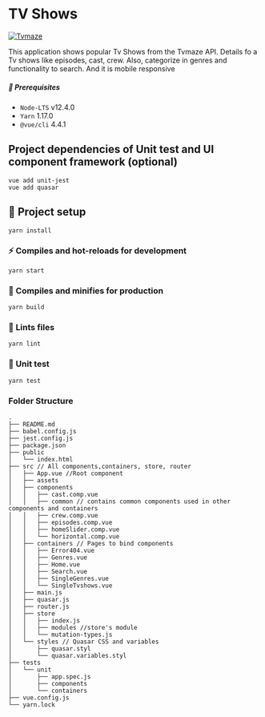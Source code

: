 # TV Shows
[![Tvmaze](http://static.tvmaze.com/images/api/tvm_api.png)](http://www.tvmaze.com/api "Tvmaze")


This application shows popular Tv Shows from the Tvmaze API. Details fo a Tv shows like episodes, cast, crew.
Also, categorize in genres and functionality to search. And it is mobile responsive



##### :dart: Prerequisites
-   `Node-LTS` v12.4.0
-   `Yarn` 1.17.0
-   `@vue/cli` 4.4.1

## Project dependencies of Unit test and UI component framework (optional)
```
vue add unit-jest
vue add quasar
```

## :wrench: Project setup
```
yarn install
```

### :zap: Compiles and hot-reloads for development
```
yarn start
```

### :rocket: Compiles and minifies for production
```
yarn build
```

### :shirt: Lints files
```
yarn lint
```

### :rotating_light: Unit test 
```
yarn test
```

###  Folder Structure
```
.
├── README.md
├── babel.config.js
├── jest.config.js
├── package.json
├── public
│   └── index.html
├── src // All components,containers, store, router
│   ├── App.vue //Root component
│   ├── assets
│   ├── components
│   │   ├── cast.comp.vue
│   │   ├── common // contains common components used in other components and containers
│   │   ├── crew.comp.vue
│   │   ├── episodes.comp.vue
│   │   ├── homeSlider.comp.vue
│   │   └── horizontal.comp.vue
│   ├── containers // Pages to bind components
│   │   ├── Error404.vue
│   │   ├── Genres.vue
│   │   ├── Home.vue
│   │   ├── Search.vue
│   │   ├── SingleGenres.vue
│   │   └── SingleTvshows.vue
│   ├── main.js
│   ├── quasar.js
│   ├── router.js
│   ├── store
│   │   ├── index.js
│   │   ├── modules //store's module
│   │   └── mutation-types.js
│   └── styles // Quasar CSS and variables
│       ├── quasar.styl
│       └── quasar.variables.styl
├── tests
│   └── unit
│       ├── app.spec.js
│       ├── components
│       └── containers
├── vue.config.js
└── yarn.lock
```